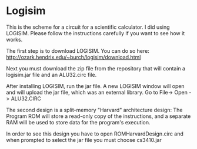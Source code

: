 Logisim
=================

This is the scheme for a circuit for a scientific calculator. I did using LOGISIM. Please follow the instructions carefully if you want to see how it works. 

The first step is to download LOGISIM. You can do so here: http://ozark.hendrix.edu/~burch/logisim/download.html

Next you must download the zip file from the repository that will contain a logisim.jar file and an ALU32.circ file. 

After installing LOGISIM, run the jar file. A new LOGISIM window will open and will upload the jar file, which was 
an external library. Go to File-> Open -> ALU32.CIRC

The second design is a split-memory "Harvard" architecture design: The Program ROM will store a read-only copy of the instructions, and a separate RAM will be used to store data for the program's execution.

In order to see this design you have to open ROMHarvardDesign.circ and when prompted to select the jar file you must choose cs3410.jar

